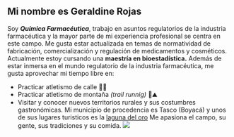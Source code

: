 ## Mi nombre es Geraldine Rojas

Soy **_Química Farmacéutica_**, trabajo en asuntos regulatorios de la industria farmacéutica y la mayor parte de mi experiencia profesional se centra en este campo.
Me gusta estar actualizada en temas de normatividad de fabricación, comercialización y regulación de medicamentos y cosméticos.
Actualmente estoy cursando una **maestría en bioestadística.**
Además de estar inmersa en el mundo regulatorio de la industria farmacéutica, me gusta aprovechar mi tiempo libre en:
* Practicar atletismo de calle 🏃‍♀️
* Practicar atletismo de montaña _(trail runnig)_ 🌳⛰️
* Visitar y conocer nuevos territorios rurales y sus costumbres gastronómicas.
Mi municipio de procedencia es Tasco (Boyacá) y unos de sus lugares turisticos es la [laguna del oro](https://tascoboyaca.micolombiadigital.gov.co/turismo/laguna-de-oro-municipio-de-tasco-boyaca)
 Me apasiona el campo, su gente, sus tradiciones y su comida.
![](https://blog.redbus.co/naturaleza/laguna-de-tota-boyaca/)
